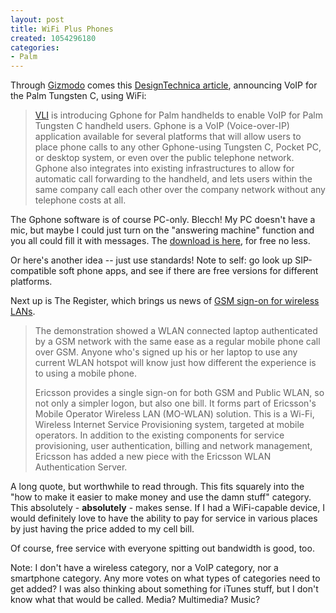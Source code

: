 ```yaml
--- 
layout: post
title: WiFi Plus Phones
created: 1054296180
categories: 
- Palm
---
```

Through <a href="http://gizmodo.net">Gizmodo</a> comes this <a href="http://news.designtechnica.com/article475.html">DesignTechnica article</a>, announcing VoIP for the Palm Tungsten C, using WiFi:<blockquote><A href="http://www.vliusa.com/">VLI</a> is introducing Gphone for Palm handhelds to enable VoIP for Palm Tungsten C handheld users. Gphone is a VoIP (Voice-over-IP) application available for several platforms that will allow users to place phone calls to any other Gphone-using Tungsten C, Pocket PC, or desktop system, or even over the public telephone network. Gphone also integrates into existing infrastructures to allow for automatic call forwarding to the handheld, and lets users within the same company call each other over the company network without any telephone costs at all.</blockquote>The Gphone software is of course PC-only. Blecch! My PC doesn't have a mic, but maybe I could just turn on the "answering machine" function and you all could fill it with messages. The <a href="http://www.vliusa.com/prof_personal/pcgphone.php">download is here</a>, for free no less.

Or here's another idea -- just use standards! Note to self: go look up SIP-compatible soft phone apps, and see if there are free versions for different platforms.

Next up is The Register, which brings us news of <a href="http://www.theregister.co.uk/content/69/30949.html">GSM sign-on for wireless LANs</a>.<blockquote>The demonstration showed a WLAN connected laptop authenticated by a GSM network with the same ease as a regular mobile phone call over GSM. Anyone who's signed up his or her laptop to use any current WLAN hotspot will know just how different the experience is to using a mobile phone. 
 
Ericsson provides a single sign-on for both GSM and Public WLAN, so not only a simpler logon, but also one bill. It forms part of Ericsson's Mobile Operator Wireless LAN (MO-WLAN) solution. This is a Wi-Fi, Wireless Internet Service Provisioning system, targeted at mobile operators. In addition to the existing components for service provisioning, user authentication, billing and network management, Ericsson has added a new piece with the Ericsson WLAN Authentication Server.</blockquote>A long quote, but worthwhile to read through. This fits squarely into the "how to make it easier to make money and use the damn stuff" category. This absolutely - <strong>absolutely</strong> - makes sense. If I had a WiFi-capable device, I would definitely love to have the ability to pay for service in various places by just having the price added to my cell bill.

Of course, free service with everyone spitting out bandwidth is good, too.

Note: I don't have a wireless category, nor a VoIP category, nor a smartphone category. Any more votes on what types of categories need to get added? I was also thinking about something for iTunes stuff, but I don't know what that would be called. Media? Multimedia? Music?
